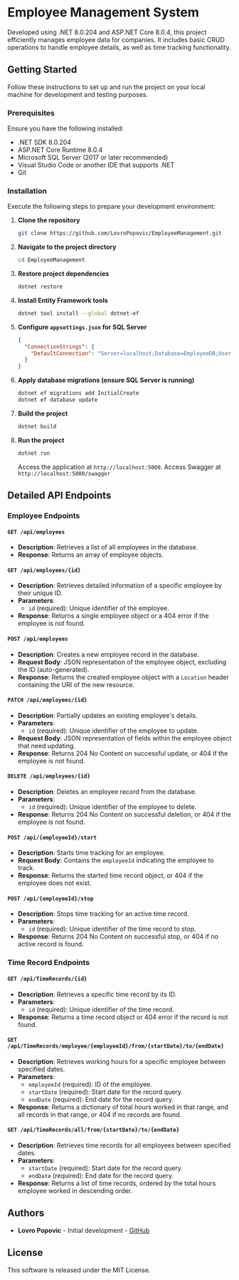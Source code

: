 # Employee Management System

Developed using .NET 8.0.204 and ASP.NET Core 8.0.4, this project efficiently manages employee data for companies. It includes basic CRUD operations to handle employee details, as well as time tracking functionality.

## Getting Started

Follow these instructions to set up and run the project on your local machine for development and testing purposes.

### Prerequisites

Ensure you have the following installed:

- .NET SDK 8.0.204
- ASP.NET Core Runtime 8.0.4
- Microsoft SQL Server (2017 or later recommended)
- Visual Studio Code or another IDE that supports .NET
- Git

### Installation

Execute the following steps to prepare your development environment:

1. **Clone the repository**

   ```bash
   git clone https://github.com/LovroPopovic/EmployeeManagement.git
   ```

2. **Navigate to the project directory**

   ```bash
   cd EmployeeManagement
   ```

3. **Restore project dependencies**

   ```bash
   dotnet restore
   ```

4. **Install Entity Framework tools**

   ```bash
   dotnet tool install --global dotnet-ef
   ```

5. **Configure `appsettings.json` for SQL Server**

   ```json
   {
     "ConnectionStrings": {
       "DefaultConnection": "Server=localhost;Database=EmployeeDB;User Id=sa;Password=your_password;"
     }
   }
   ```

6. **Apply database migrations (ensure SQL Server is running)**

   ```bash
   dotnet ef migrations add InitialCreate
   dotnet ef database update
   ```

7. **Build the project**

   ```bash
   dotnet build
   ```

8. **Run the project**
   ```bash
   dotnet run
   ```
   Access the application at `http://localhost:5000`.
   Access Swagger at `http://localhost:5000/swagger`

## Detailed API Endpoints

### Employee Endpoints

#### `GET /api/employees`

- **Description**: Retrieves a list of all employees in the database.
- **Response**: Returns an array of employee objects.

#### `GET /api/employees/{id}`

- **Description**: Retrieves detailed information of a specific employee by their unique ID.
- **Parameters**:
  - `id` (required): Unique identifier of the employee.
- **Response**: Returns a single employee object or a 404 error if the employee is not found.

#### `POST /api/employees`

- **Description**: Creates a new employee record in the database.
- **Request Body**: JSON representation of the employee object, excluding the ID (auto-generated).
- **Response**: Returns the created employee object with a `Location` header containing the URI of the new resource.

#### `PATCH /api/employees/{id}`

- **Description**: Partially updates an existing employee's details.
- **Parameters**:
  - `id` (required): Unique identifier of the employee to update.
- **Request Body**: JSON representation of fields within the employee object that need updating.
- **Response**: Returns 204 No Content on successful update, or 404 if the employee is not found.

#### `DELETE /api/employees/{id}`

- **Description**: Deletes an employee record from the database.
- **Parameters**:
  - `id` (required): Unique identifier of the employee to delete.
- **Response**: Returns 204 No Content on successful deletion, or 404 if the employee is not found.

#### `POST /api/{employeeId}/start`

- **Description**: Starts time tracking for an employee.
- **Request Body**: Contains the `employeeId` indicating the employee to track.
- **Response**: Returns the started time record object, or 404 if the employee does not exist.

#### `POST /api/{employeeId}/stop`

- **Description**: Stops time tracking for an active time record.
- **Parameters**:
  - `id` (required): Unique identifier of the time record to stop.
- **Response**: Returns 204 No Content on successful stop, or 404 if no active record is found.

### Time Record Endpoints

#### `GET /api/TimeRecords/{id}`

- **Description**: Retrieves a specific time record by its ID.
- **Parameters**:
  - `id` (required): Unique identifier of the time record.
- **Response**: Returns a time record object or 404 error if the record is not found.

#### `GET /api/TimeRecords/employee/{employeeId}/from/{startDate}/to/{endDate}`

- **Description**: Retrieves working hours for a specific employee between specified dates.
- **Parameters**:
  - `employeeId` (required): ID of the employee.
  - `startDate` (required): Start date for the record query.
  - `endDate` (required): End date for the record query.
- **Response**: Returns a dictionary of total hours worked in that range, and all records in that range, or 404 if no records are found.

#### `GET /api/TimeRecords/all/from/{startDate}/to/{endDate}`

- **Description**: Retrieves time records for all employees between specified dates.
- **Parameters**:
  - `startDate` (required): Start date for the record query.
  - `endDate` (required): End date for the record query.
- **Response**: Returns a list of time records, ordered by the total hours employee worked in descending order.

## Authors

- **Lovro Popovic** - Initial development - [GitHub](https://github.com/LovroPopovic)

## License

This software is released under the MIT License.
